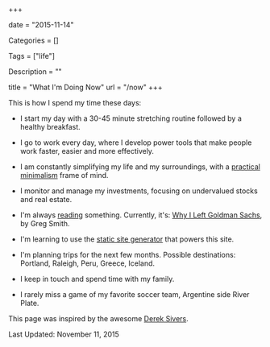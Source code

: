 +++

date = "2015-11-14"

Categories = []

Tags = ["life"]

Description = ""

title = "What I'm Doing Now"
url = "/now"
+++



This is how I spend my time these days:

* I start my day with a 30-45 minute stretching routine followed by a healthy breakfast. 

* I go to work every day, where I develop power tools that make people work faster, easier and more effectively.

* I am constantly simplifying my life and my surroundings, with a [practical minimalism](http://www.mariosanchez.org/mini) frame of mind.

* I monitor and manage my investments, focusing on undervalued stocks and real estate.

* I'm always [reading](../reading/) something. Currently, it's:  [Why I Left Goldman Sachs](http://www.amazon.com/gp/product/B008ENA74E/ref=dp-kindle-redirect?ie=UTF8&btkr=1), by Greg Smith.

* I'm learning to use the [static site generator](http://gohugo.io) that powers this site. 

* I'm planning trips for the next few months. Possible destinations: Portland, Raleigh, Peru, Greece, Iceland.

* I keep in touch and spend time with my family.

* I rarely miss a game of my favorite soccer team, Argentine side River Plate.

This page was inspired by the awesome [Derek Sivers](http://www.sivers.org/nowff).

Last Updated: November 11, 2015